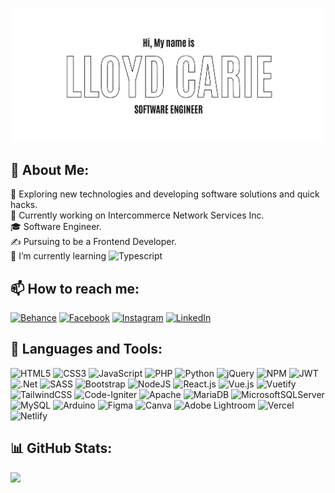 ![Header](https://github.com/lloydobligado/lloydobligado/blob/main/github-cover.png "Header")

## 💫 About Me:
🤔   Exploring new technologies and developing software solutions and quick hacks.<br>💼   Currently working on Intercommerce Network Services Inc.<br>🎓   Software Engineer.<br>✍️   Pursuing to be a Frontend Developer.<br>🌱   I’m currently learning  ![Typescript](https://img.shields.io/badge/typescript-%2320232a.svg?style=flat-square&logo=typescript&logoColor=white) <!-- ![Next JS](https://img.shields.io/badge/Next-black?logo=next.js&logoColor=white) --> 

## 📫 How to reach me:
[![Behance](https://img.shields.io/badge/Behance-1769ff?style=flat-square&logo=behance&logoColor=white)](https://behance.net/lloydobligado) [![Facebook](https://img.shields.io/badge/Facebook-%231877F2.svg?style=flat-square&logo=Facebook&logoColor=white)](https://facebook.com/lloydcarie) [![Instagram](https://img.shields.io/badge/Instagram-%23E4405F.svg?style=flat-square&logo=Instagram&logoColor=white)](https://instagram.com/ohohcarie) [![LinkedIn](https://img.shields.io/badge/LinkedIn-%230077B5.svg?style=flat-square&logo=linkedin&logoColor=white)](https://linkedin.com/in/lloyd-carie-obligado-0b659a18a) 

## 🔨 Languages and Tools:
![HTML5](https://img.shields.io/badge/html5-%23E34F26.svg?style=flat-square&logo=html5&logoColor=white) ![CSS3](https://img.shields.io/badge/css3-%231572B6.svg?style=flat-square&logo=css3&logoColor=white) ![JavaScript](https://img.shields.io/badge/javascript-%23323330.svg?style=flat-square&logo=javascript&logoColor=white) ![PHP](https://img.shields.io/badge/php-%23777BB4.svg?style=flat-square&logo=php&logoColor=white) ![Python](https://img.shields.io/badge/python-3670A0?style=flat-square&logo=python&logoColor=white) ![jQuery](https://img.shields.io/badge/jquery-%230769AD.svg?style=flat-square&logo=jquery&logoColor=white) ![NPM](https://img.shields.io/badge/NPM-%23000000.svg?style=flat-square&logo=npm&logoColor=white) ![JWT](https://img.shields.io/badge/JWT-black?style=flat-square&logo=JSON%20web%20tokens) ![.Net](https://img.shields.io/badge/.NET-5C2D91?style=flat-square&logo=.net&logoColor=white) ![SASS](https://img.shields.io/badge/SASS-hotpink.svg?style=flat-square&logo=SASS&logoColor=white) ![Bootstrap](https://img.shields.io/badge/bootstrap-%23563D7C.svg?style=flat-square&logo=bootstrap&logoColor=white) ![NodeJS](https://img.shields.io/badge/node.js-6DA55F?style=flat-square&logo=node.js&logoColor=white) ![React.js](https://img.shields.io/badge/react-%2320232a.svg?logo=react&logoColor=white) ![Vue.js](https://img.shields.io/badge/vuejs-%2335495e.svg?style=flat-square&logo=vuedotjs&logoColor=white) ![Vuetify](https://img.shields.io/badge/Vuetify-1867C0?style=flat-square&logo=vuetify&logoColor=white) ![TailwindCSS](https://img.shields.io/badge/tailwindcss-%2338B2AC.svg?style=flat-square&logo=tailwind-css&logoColor=white) ![Code-Igniter](https://img.shields.io/badge/CodeIgniter-%23EF4223.svg?style=flat-square&logo=codeIgniter&logoColor=white) ![Apache](https://img.shields.io/badge/apache-%23D42029.svg?style=flat-square&logo=apache&logoColor=white) ![MariaDB](https://img.shields.io/badge/MariaDB-003545?style=flat-square&logo=mariadb&logoColor=white) ![MicrosoftSQLServer](https://img.shields.io/badge/Microsoft%20SQL%20Sever-CC2927?style=flat-square&logo=microsoft%20sql%20server&logoColor=white) ![MySQL](https://img.shields.io/badge/mysql-%2300f.svg?style=flat-square&logo=mysql&logoColor=white) ![Arduino](https://img.shields.io/badge/-Arduino-00979D?style=flat-square&logo=Arduino&logoColor=white) 	![Figma](https://img.shields.io/badge/figma-%23F24E1E.svg?style=flat-square&logo=figma&logoColor=white) ![Canva](https://img.shields.io/badge/Canva-%2300C4CC.svg?style=flat-square&logo=Canva&logoColor=white) ![Adobe Lightroom](https://img.shields.io/badge/Adobe%20Lightroom-31A8FF.svg?style=flat-square&logo=Adobe%20Lightroom&logoColor=white) ![Vercel](https://img.shields.io/badge/vercel-%23000000.svg?style=flat-square&logo=vercel&logoColor=white) ![Netlify](https://img.shields.io/badge/netlify-%23000000.svg?style=flat-square&logo=netlify&logoColor=white)

## 📊 GitHub Stats:
<a href='https://github.com/lloydobligado/github-stats-transparent'>
  
<!-- ![](https://github-readme-stats.vercel.app/api?username=lloydobligado&theme=dark&hide_border=false&include_all_commits=true&count_private=true)<br/> -->
![](https://github-readme-stats.vercel.app/api/top-langs/?username=lloydobligado&theme=dark&hide_border=false&include_all_commits=true&count_private=true&layout=compact)

</a>
